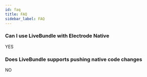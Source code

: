 ```yaml
---
id: faq
title: FAQ
sidebar_label: FAQ
---
```


### Can I use LiveBundle with Electrode Native

YES

### Does LiveBundle supports pushing native code changes

NO
